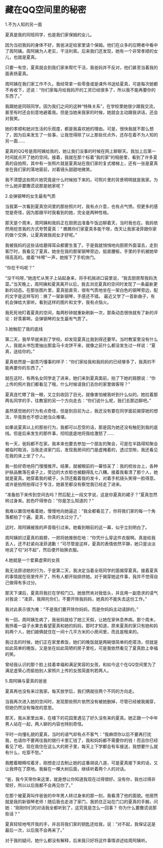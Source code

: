 # 藏在QQ空间里的秘密

1.不为人知的另一面 

夏真是我的同班同学，也是我们家保姆的女儿。 

因为当初我妈的身体不好，我爸决定给家里请个保姆。他们在众多的应聘者中看中了周阿姨。周阿姨为人老实，干活利索。后来我们还发现，她有一个非常孝顺的女儿，也就是夏真。 

只要一有空，夏真就会到我们家来帮忙干活，我爸妈并不反对，他们甚至当着我的面表扬夏真。 

周阿姨在我们家工作不久。我经常拿一些零食或是课外书送给夏真，可是每次她都不肯收下，还说：“你们家每月给我妈开的工资已经很多了，所以我不能再要你的东西了。” 

我跟她是同班同学。因为我们之间的这种“特殊关系”，在学校里她很少跟我交流，甚至有时还会刻意地避着我。但是当她来我家的时候，她就会主动跟我讲话，还会对我笑。 

她的孝顺和她对生活的乐观度，都是我喜欢她的理由。可是，很快我就不那么想了，因为后来发生了一些事，让我觉得除了以上那些优点外，还存在着不为人知的另一面…… 

夏真的QQ号是周阿姨给我的，她让我们没事的时候在网上聊聊天。我加上后第一时间就点开了她的空间。接着，我就在那个标着“我的家”的相册里，看到了许多夏真的自拍照，其中有一张照片就是夏真站在我们家的复式楼梯上，还有一张是夏真坐在我们家的落地窗前，对着镜头甜甜地微笑。 

我不清楚这些照片她究竟是什么时候拍下来的。可照片里的背景明明就是我家。为什么她非要撒谎说那是她家呢？ 

2.会弹钢琴的女生最有气质 

当我第一次看到夏真空间里的那些照片时，我有点介意，也有点气愤。但更多的感觉是奇怪，因为那跟平时我看到的她，完全是两种性格。 

那天是个周末，周阿姨和我妈正在厨房边准备午饭边聊着天，当时我也在。我妈依然用挖苦我的方式夸赞夏真：“ 瞧瞧你们家夏真多能干呀，改天让我家凌菲跟你家的做个交换，让夏真做我闺女才好呢。” 

我被我妈的这些话给磨得耳朵都要生茧了。于是我就悄悄地向厨房外面溜去，走到客厅时，我看见了夏真，她坐在我的那架钢琴旁边，挺直腰板，手里的手机被她举得高高的。接着“咔嚓”一声，她按下了手机快门。 

“你在干吗呢？” 

“没干吗呀，”她连忙从凳子上站起身来，将手机揣进口袋里说，“我去厨房帮我妈洗菜。”当天晚上，周阿姨和夏真离开以后，我去浏览夏真的空间时发现了一条最新更新的动态。在那张图片里，夏真挺直背，很有气质地坐在一架白色的钢琴旁边，配的文字是这样写的：换了一架新钢琴，手感还不错。 最近又学了一首新曲子，有机会弹给大家听。看到这样的图片和文字，我有点恼火。 

我死死地盯着夏真的空间，每两秒钟就重新刷新一次，那条动态很快就有了新的评论：好羡慕啊，会弹钢琴的女生最有气质了。 

3.她触犯了我的底线 

第二天，我早早就来到了学校。却发现夏真比我到得还要早。当时教室里没有什么人，我就从书包里抽出那盒马卡龙饼干来，就像之前什么都没发生过一样说：“夏真，送给你的。” 

夏真依然是一副乖巧懂事的样子：“你们家给我和我妈妈的已经够多了，我真的不能再要你的东西了。” 

就在这时，有两名女同学走了进来，她们来到夏真面前，拍了下她的肩膀说：“你上传的照片我们都看见了哦，什么时候请我们去你的家里做客呀？” 

夏真连忙瞟了我一眼，又立刻收回了目光，就像害怕被我听到什么似的。她拉着那两名同学的手，往教室的另一个方向走去：“你们说什么呢，我们去那边聊吧。” 

虽然感觉她的行为有点奇怪，但是到目前为止，我还没有要在同学面前揭穿她的想法，毕竟我也不想让她当众难堪。 

如果说夏真以上的那些行为，我都可以忍受的话，那是因为她还没有触犯到我的底线。但是后来发生的那件事，彻彻底底地将我给激怒了…… 

有一天，爸妈都不在家。我本来也要去参加一个朋友的聚会，可是在半路得知聚会被临时取消，当我走进家门后，发现我房间的门是虚掩着的，透过空隙，我还看见在我的床上坐了个人。 

我一脸好奇地将门慢慢推开。结果，就被眼前的一幕惊呆了：我的梳妆台上，各种护肤品散落在桌子上，旁边的大衣柜也被翻得乱七八糟。接着我看清了那个人，她就是夏真。她穿着我的裙子，头顶还戴着我的发卡，对着手机镜头笑得一脸得意。或许是拍照拍得过于专注，她甚至都没有察觉我已经走了进来。 

“准备拍下来传到空间去吗？然后配上一段文字说，这是你夏真的裙子？”夏真忽然转过身来。脸色吓得惨白：“你是怎么知道的？” 

我难以置信地看着她，慢慢地向她逼近：“我全都看见了，你将我们家的每一个角落都拍了个遍。夏真，你真的太过分了。” 

这时，周阿姨被我的声音吸引过来。她看到眼前的这一幕，似乎立刻明白了。 

周阿姨抓过夏真的肩膀，一把将她推倒在地：“你凭什么穿这件衣服啊。真是给我丢人，还不赶紧向凌菲道歉！”可尽管是这样，夏真的表情依然平静，她只是淡淡地说了句“对不起”，然后便开始换衣服。 

4.她就是一个爱慕虚荣的女孩 

我无法原谅她的行为，于是第二天，我决定当着全班同学的面揭穿夏真。接着夏真的事情就在班里传开了，所有人都开始排挤她。对于揭穿她这件事，我并不觉得自己做得有多过分。 

那天下课后，夏真将我拦在学校门口。她居然肯对我低头，并且用一副恳求的语气对我说：“凌菲，我拜托你们，不要开除我妈妈，她真的不能失去这份工作。” 

我对此表示很为难：“不是我们要开除你妈妈，而是你妈妈主动请辞的。” 

有一回，周阿姨生病了，我爸妈就给了她三天假，让她在家休息养病。那个周末，我拎着一袋子水果去看望夏真和她的妈妈，那时才知道，原来夏真的家只有她和妈妈两个人，她们娘俩就住在一间十几平方米的小房间里，而且是租来的。 

我过去的时候，她们正在家里煮饭，她们的晚饭就是两碗很简单的疙瘩汤，但就是如此简单的晚饭，又是坐在如此简陋的房子里吃，可是我依然看见了夏真脸上幸福的笑。 

曾经我认识的那个脸上挂着幸福和满足笑容的女孩，和如今这个在QQ空间里为了满足虚荣心而偷拍别人家照片上传的女孩简直判若两人。 

5.周阿姨与夏真的爸爸 

夏真再也没有来过我家。每天放学后，我们俩就往两个不同的方向走。 

当我再次进入她的空间时，发现那些照片依然没有被她删掉，尽管已经被我揭穿，但她仍然没有悔改的意思。 

那天，我从家里出来，在楼下的花园里遇见了好久没有来的夏真。她正跟一个中年男人站在一起，两人聊的内容也特别奇怪。 

平时一向懂礼貌的夏真，当时的语气却有点不客气：“我麻烦你以后不要再打扰我，也请你不要再往我的银行卡里汇钱了，我和妈妈都不需要你的钱！而且你已经看见了吧，现在我住在这么大的房子里，每天上下学都会有车接送，我想要什么就有什么，吃穿不愁。” 

我瞪着眼睛咬着牙，刚想走过去制止她的这番胡说八道，可是夏真接下来的话，又让我停在了原地。我躲在一棵大树后面，继续听着两个人的对话。 

“爸，我今天带你来这里，就是想让你知道我现在过得很好。没有你，我也过得非常好，所以以后我都不会再见你了。” 

在那个被夏真叫作爸爸的中年男人转过身来的那一刻，我看清了他的面貌。他居然就是我的新钢琴老师！随后我也走进了家门，我抓住正站在门口的夏真的手腕，问她：“刚刚你们的对话我全都听到了，这究竟是怎么一回事？ 你为什么要撒谎说那些话？” 

夏真轻轻地甩开我的手，并且将我们家的钥匙还给我，说：“对不起，我保证这是最后一次，以后我不会再来了。” 

对于我的疑问，她什么都没有解释，后来我只好将这件事情讲述给周阿姨听。
